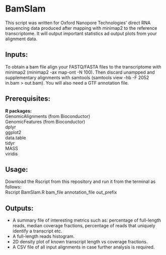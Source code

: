 # BamSlam
This script was written for Oxford Nanopore Technologies' direct RNA sequencing data produced after mapping with minimap2 to the reference transcriptome. It will output important statistics ad output plots from your alignment data.

## Inputs:
To obtain a bam file align your FASTQ/FASTA files to the transcriptome with minimap2 (minimap2 -ax map-ont -N 100). Then discard unampped and supplementary alignments with samtools (samtools view -hb -F 2052 in.bam > out.bam). You will also need a GTF annotation file. 

## Prerequisites:
<b>R packages:</b><br>
GenomicAlignments (from Bioconductor)<br>
GenomicFeatures (from Bioconductor)<br>
dplyr<br>
ggplot2<br>
data.table<br>
tidyr <br>
MASS <br>
viridis <br>

## Usage:
Download the Rscript from this repository and run it from the terminal as follows: <br>
Rscript BamSlam.R bam_file annotation_file out_prefix

## Outputs:
- A summary file of interesting metrics such as: percentage of full-length reads, median coverage fractions, percentage of reads that uniquely identify a transcript etc. <br>
- A full-length reads histogram. <br>
- 2D density plot of known transcript length vs coverage fractions. <br>
- A CSV file of all input alignments in case further analysis is required. <br>
